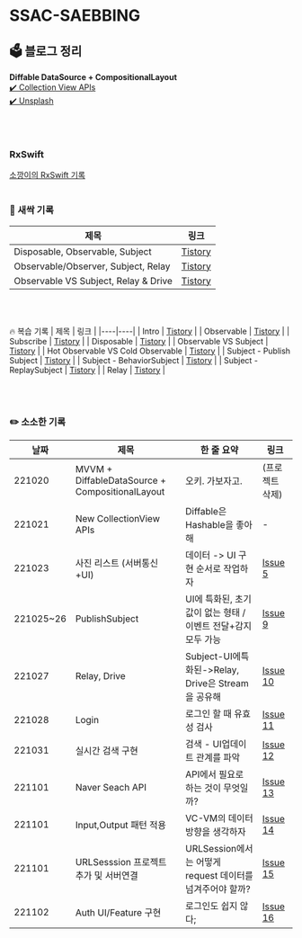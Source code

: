# SSAC-SAEBBING

## 🗳 블로그 정리
**Diffable DataSource + CompositionalLayout** </br>
[✔️ Collection View APIs](https://so-kyte.tistory.com/179?category=1033999) </br>
[✔️ Unsplash](https://so-kyte.tistory.com/181?category=1033999) </br>

</br>
</br>

### RxSwift 
[소깡이의 RxSwift 기록](https://so-kyte.tistory.com/category/Swift/RxSwift) 
</br>
</br>

### 🌱 새싹 기록 
| 제목 | 링크 |
|----|----|
| Disposable, Observable, Subject | [Tistory](https://so-kyte.tistory.com/190?category=1078462) |
| Observable/Observer, Subject, Relay | [Tistory](https://so-kyte.tistory.com/192?category=1078462) |
| Observable VS Subject, Relay & Drive | [Tistory](https://so-kyte.tistory.com/195?category=1078462) |

</br>
</br>

🔥 복습 기록 
| 제목 | 링크 |
|----|----|
| Intro | [Tistory](https://so-kyte.tistory.com/185?category=1078462) |
| Observable | [Tistory](https://so-kyte.tistory.com/186?category=1078462) |
| Subscribe | [Tistory](https://so-kyte.tistory.com/187?category=1078462) |
| Disposable | [Tistory](https://so-kyte.tistory.com/188?category=1078462) |
| Observable VS Subject | [Tistory](https://so-kyte.tistory.com/191?category=1078462) |
| Hot Observable VS Cold Observable | [Tistory](https://so-kyte.tistory.com/199) |
| Subject - Publish Subject | [Tistory](https://so-kyte.tistory.com/200) |
| Subject - BehaviorSubject | [Tistory](https://so-kyte.tistory.com/201) |
| Subject - ReplaySubject | [Tistory](https://so-kyte.tistory.com/202) |
| Relay | [Tistory](https://so-kyte.tistory.com/203) |



</br>
</br>

### ✏️ 소소한 기록 
| 날짜 | 제목 | 한 줄 요약 | 링크 |
|----|----|----|----|
| 221020 | MVVM + DiffableDataSource + CompositionalLayout | 오키. 가보자고. | (프로젝트 삭제) |
| 221021 | New CollectionView APIs | Diffable은 Hashable을 좋아해 | - |
| 221023 | 사진 리스트 (서버통신+UI) | 데이터 -> UI 구현 순서로 작업하자 | [Issue 5](https://github.com/pcsoyeon/SSAC-SAEBBING/issues/5) |
| 221025~26 | PublishSubject | UI에 특화된, 초기값이 없는 형태 / 이벤트 전달+감지 모두 가능 | [Issue 9](https://github.com/pcsoyeon/SSAC-SAEBBING/issues/9) |
| 221027 | Relay, Drive | Subject-UI에특화된->Relay, Drive은 Stream을 공유해 | [Issue 10](https://github.com/pcsoyeon/SSAC-SAEBBING/issues/10) |
| 221028 | Login | 로그인 할 때 유효성 검사 | [Issue 11](https://github.com/pcsoyeon/SSAC-SAEBBING/issues/11) |
| 221031 | 실시간 검색 구현 | 검색 - UI업데이트 관계를 파악 | [Issue 12](https://github.com/pcsoyeon/SSAC-SAEBBING/issues/12) | 
| 221101 | Naver Seach API | API에서 필요로 하는 것이 무엇일까? | [Issue 13](https://github.com/pcsoyeon/SSAC-SAEBBING/issues/13) | 
| 221101 | Input,Output 패턴 적용 | VC-VM의 데이터 방향을 생각하자 | [Issue 14](https://github.com/pcsoyeon/SSAC-SAEBBING/issues/14) | 
| 221101 | URLSesssion 프로젝트 추가 및 서버연결 | URLSession에서는 어떻게 request 데이터를 넘겨주어야 할까? | [Issue 15](https://github.com/pcsoyeon/SSAC-SAEBBING/issues/15) | 
| 221102 | Auth UI/Feature 구현 | 로그인도 쉽지 않다; | [Issue 16](https://github.com/pcsoyeon/SSAC-SAEBBING/issues/16) | 